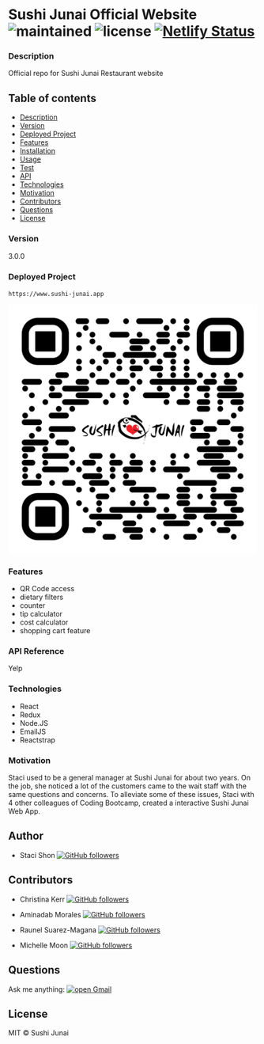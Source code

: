 
# Sushi Junai Official Website ![maintained](https://img.shields.io/maintenance/true/2021) ![license](https://img.shields.io/badge/license-MIT-blue) [![Netlify Status](https://api.netlify.com/api/v1/badges/ca48bdf5-4541-4124-a828-861efbf87893/deploy-status)](https://app.netlify.com/sites/sushi-junai-atx/deploys)

### Description
Official repo for Sushi Junai Restaurant website

## Table of contents
* [Description](#Description)
* [Version](#Version)
* [Deployed Project](#Deployed)
* [Features](#Features)
* [Installation](#Installation)
* [Usage](#Usage)
* [Test](#Test)
* [API](#API)
* [Technologies](#Technologies)
* [Motivation](#Motivation)
* [Contributors](#Contributors)
* [Questions](#Questions)
* [License](#License)


### Version 
3.0.0

### Deployed Project
    https://www.sushi-junai.app

![dineinpageQRcode](./qr-code.png)

### Features
* QR Code access
* dietary filters
* counter
* tip calculator
* cost calculator
* shopping cart feature

### API Reference
Yelp

### Technologies
* React
* Redux
* Node.JS
* EmailJS
* Reactstrap

### Motivation
Staci used to be a general manager at Sushi Junai for about two years. On the job, she noticed a lot of the customers came to the wait staff with the same questions and concerns. To alleviate some of these issues, Staci with 4 other colleagues of Coding Bootcamp, created a interactive Sushi Junai Web App.

## Author
* Staci Shon <a href="https://github.com/s2hon" target="_blank">![GitHub followers](https://img.shields.io/github/followers/s2hon?label=s2hon&style=social)</a></br>

## Contributors
* Christina Kerr <a href="https://github.com/christinakerr/" target="_blank">![GitHub followers](https://img.shields.io/github/followers/christinakerr?label=christinakerr&style=social)</a></br>


* Aminadab Morales <a href="https://github.com/aminadabm93/" target="_blank">![GitHub followers](https://img.shields.io/github/followers/aminadabm93?label=aminadabm93&style=social)</a></br>


* Raunel Suarez-Magana <a href="https://github.com/26rsuarez/" target="_blank">![GitHub followers](https://img.shields.io/github/followers/26rsuarez?label=26rsuarez&style=social)</a></br>

* Michelle Moon <a href="https://github.com/Moon-Ingenium/" target="_blank">![GitHub followers](https://img.shields.io/github/followers/Moon-Ingenium?label=Moon-Ingenium&style=social)</a></br>

## Questions
Ask me anything: <a href="mailto:staci.shon@gmail.com" target="_blank">![open Gmail](https://img.shields.io/badge/open-Gmail-red?style=for-the-badge)</a> 

## License
MIT © Sushi Junai